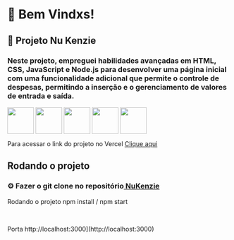 <h1> 🌴 Bem Vindxs! </h1>

<h2> 🌱 Projeto Nu Kenzie</h2>

<h3 > Neste projeto, empreguei habilidades avançadas em HTML, CSS, JavaScript e Node.js para desenvolver uma página inicial com uma funcionalidade adicional que permite o controle de despesas, permitindo a inserção e o gerenciamento de valores de entrada e saída.</h3>
 
 <img align="center" width="60px" src="https://cdn.jsdelivr.net/gh/devicons/devicon/icons/html5/html5-original.svg" /> <img align="center" width="60px" src="https://cdn.jsdelivr.net/gh/devicons/devicon/icons/css3/css3-original.svg" /> <img align="center" width="60px" src="https://cdn.jsdelivr.net/gh/devicons/devicon/icons/javascript/javascript-original.svg" /> <img align="center" width="60px" src="https://cdn.jsdelivr.net/gh/devicons/devicon/icons/nodejs/nodejs-original.svg" /> <img  align="center" width="60px"  src="https://cdn.jsdelivr.net/gh/devicons/devicon/icons/npm/npm-original-wordmark.svg" />
          

<p>Para acessar o link do projeto no Vercel  <a href="https://react-entrega-s1-template-nu-kenzie-bl.vercel.app/" >Clique aqui</a></p>
     
  <h2> Rodando o projeto </h2>
  
  <h3>⚙️ Fazer o git clone no repositório<a href="https://github.com/osoriobrunoluis/NuKenzie"> NuKenzie </a></h3>
  <p> Rodando o projeto npm install / npm start </p> <br> <p>Porta http://localhost:3000](http://localhost:3000)</p></p>
